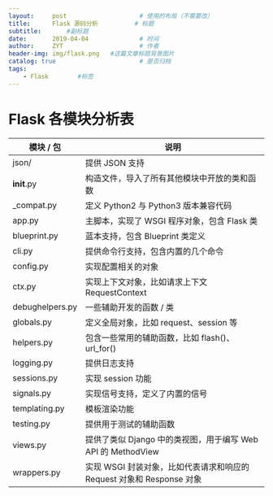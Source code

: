 ```yaml
---
layout:     post                    # 使用的布局（不需要改）
title:      Flask 源码分析          # 标题 
subtitle:       #副标题
date:       2019-04-04              # 时间
author:     ZYT                     # 作者
header-img: img/flask.png   #这篇文章标题背景图片
catalog: true                       # 是否归档
tags:
    - Flask        #标签
---
```


# Flask 各模块分析表

| 模块 / 包 | 说明 |
| ------ | ------ |
| json/ | 提供 JSON 支持 |
| __init__.py | 构造文件，导入了所有其他模块中开放的类和函数 |
| _compat.py | 定义 Python2 与 Python3 版本兼容代码 |
| app.py | 主脚本，实现了 WSGI 程序对象，包含 Flask 类 |
| blueprint.py | 蓝本支持，包含 Blueprint 类定义 |
| cli.py | 提供命令行支持，包含内置的几个命令 |
| config.py | 实现配置相关的对象 |
| ctx.py | 实现上下文对象，比如请求上下文 RequestContext |
| debughelpers.py | 一些辅助开发的函数 / 类 |
| globals.py | 定义全局对象，比如 request、session 等 |
| helpers.py | 包含一些常用的辅助函数，比如 flash()、url_for() |
| logging.py | 提供日志支持 |
| sessions.py | 实现 session 功能 |
| signals.py | 实现信号支持，定义了内置的信号 |
| templating.py | 模板渲染功能 |
| testing.py | 提供用于测试的辅助函数 |
| views.py | 提供了类似 Django 中的类视图，用于编写 Web API 的 MethodView |
| wrappers.py | 实现 WSGI 封装对象，比如代表请求和响应的 Request 对象和 Response 对象 |

